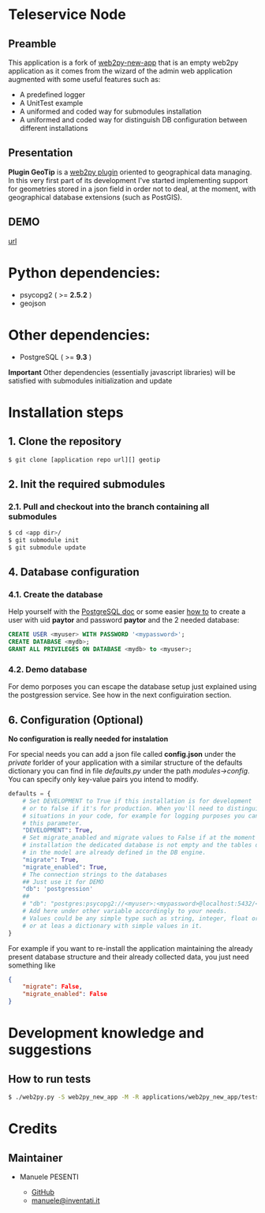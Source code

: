 Teleservice Node
============================

## Preamble

This application is a fork of [web2py-new-app](https://github.com/manuelep/web2py-new-app)
that is an empty web2py application as it comes from the wizard of the admin web
application augmented with some useful features such as:

* A predefined logger
* A UnitTest example
* A uniformed and coded way for submodules installation
* A uniformed and coded way for distinguish DB configuration between different installations

## Presentation

**Plugin GeoTip** is a [web2py plugin][] oriented to geographical data managing.
In this very first part of its development I've started implementing support for
geometries stored in a json field in order not to deal, at the moment, with 
geographical database extensions (such as PostGIS).


## DEMO

[url](url)


Python dependencies:
============================

* psycopg2 ( >= **2.5.2** )
* geojson


Other dependencies:
============================

* PostgreSQL ( >= **9.3** )

**Important** 
Other dependencies (essentially javascript libraries) will be satisfied with
submodules initialization and update


Installation steps
============================

## 1. Clone the repository

```sh
$ git clone [application repo url][] geotip
```

## 2. Init the required submodules

### 2.1. Pull and checkout into the branch containing all submodules

```sh
$ cd <app dir>/
$ git submodule init
$ git submodule update
```


## 4. Database configuration

### 4.1. Create the database

Help yourself with the [PostgreSQL doc][] or some easier [how to][] to create
a user with uid **paytor** and password **paytor** and the 2 needed database:

```sql
CREATE USER <myuser> WITH PASSWORD '<mypassword>';
CREATE DATABASE <mydb>;
GRANT ALL PRIVILEGES ON DATABASE <mydb> to <myuser>;
```

### 4.2. Demo database

For demo porposes you can escape the database setup just explained using the
postgression service. See how in the next configuiration section.


## 6. Configuration (**Optional**)

**No configuration is really needed for instalation**

For special needs you can add a json file called **config.json** under
the _private_ forlder of your application with a similar structure of the defaults
dictionary you can find in file _defaults.py_ under the path _modules->config_.
You can specify only key-value pairs you intend to modify.

```python
defaults = {
    # Set DEVELOPMENT to True if this installation is for development
    # or to false if it's for production. When you'll need to distinguish the two
	# situations in your code, for example for logging purposes you can refere to
	# this parameter.
    "DEVELOPMENT": True,
    # Set migrate_anabled and migrate values to False if at the moment of the
    # installation the dedicated database is not empty and the tables described
    # in the model are already defined in the DB engine.
    "migrate": True,
    "migrate_enabled": True,
    # The connection strings to the databases
    ## Just use it for DEMO
    "db": 'postgression'
    ## 
    # "db": "postgres:psycopg2://<myuser>:<mypassword>@localhost:5432/<mydb>",
    # Add here under other variable accordingly to your needs.
	# Values could be any simple type such as string, integer, float or boolean
	# or at leas a dictionary with simple values in it.
}
```

For example if you want to re-install the application maintaining the already
present database structure and their already collected data, you just need
something like

```json
{
	"migrate": False,
	"migrate_enabled": False
}
```

Development knowledge and suggestions
============================

## How to run tests

```sh
$ ./web2py.py -S web2py_new_app -M -R applications/web2py_new_app/tests/*.py
```

Credits
=======

Maintainer
-----------

* Manuele PESENTI

  * [GitHub](https://github.com/manuelep)
  * [manuele@inventati.it](mailto:manuele@inventati.it)

[web2py dsn specificaton]: http://www.web2py.com/books/default/chapter/29/06/the-database-abstraction-layer#Connection-strings
[PostgreSQL doc]: http://www.postgresql.org/docs/9.3/static/
[how to]: http://www.cyberciti.biz/faq/howto-add-postgresql-user-account/
[web2py plugin]: http://web2py.com/books/default/chapter/29/12/components-and-plugins#Plugins
[application repo url]: http://notyetspecified
